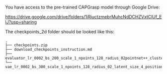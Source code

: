 You have access to the pre-trained CAPGrasp model through Google Drive:

https://drive.google.com/drive/folders/1iRiuctzmebrMuhcNdDCHZVxtClUf_ElJ?usp=sharing

The checkpoints_2d folder should be looked like this:

```
.
├── checkpoints.zip
├── download_checkpoints_instruction.md
├── evaluator_lr_0002_bs_200_scale_1_npoints_128_radius_02pointnet++_clusters_prerendered_0401
└── vae_lr_0002_bs_300_scale_1_npoints_128_radius_02_latent_size_4_position_constrained_orientation_constrained_continuous_equivariant_clusters_prerendered_continuous_equi_regloss
```
